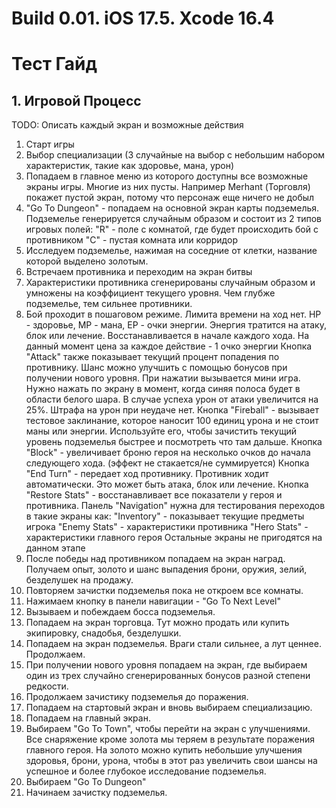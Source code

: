 # Build 0.01. iOS 17.5. Xcode 16.4

# Тест Гайд

## 1. Игровой Процесс

TODO: Описать каждый экран и возможные действия

1. Старт игры
2. Выбор специализации (3 случайные на выбор с небольшим набором характеристик, такие как здоровье, мана, урон)
3. Попадаем в главное меню из которого доступны все возможные экраны игры. Многие из них пусты.
 Например Merhant (Торговля) покажет пустой экран, потому что персонаж еще ничего не добыл
4. "Go To Dungeon" - попадаем на основной экран карты подземелья. Подземелье генерируется случайным образом и состоит из 2 типов игровых полей:
   "R" - поле с комнатой, где будет происходить бой с противником
   "C" - пустая комната или корридор
5. Исследуем подземелье, нажимая на соседние от клетки, название которой выделено золотым.
6. Встречаем противника и переходим на экран битвы
7. Характеристики противника сгенерированы случайным образом и умножены на коэффициент текущего уровня. Чем глубже подземелье, тем сильнее противники.
8. Бой проходит в пошаговом режиме. Лимита времени на ход нет.
   HP - здоровье, MP - мана, EP - очки энергии. Энергия тратится на атаку, блок или лечение. Восстанавливается в начале каждого хода.
   На данный момент цена за каждое действие - 1 очко энергии
   Кнопка "Attack" также показывает текущий процент попадения по противнику. Шанс можно улучшить с помощью бонусов при получении нового уровня.
     При нажатии вызывается мини игра. Нужно нажать по экрану в момент, когда синяя полоса будет в области белого шара.
     В случае успеха урон от атаки увеличится на 25%. Штрафа на урон при неудаче нет.
   Кнопка "Fireball" - вызывает тестовое заклинание, которое наносит 100 единиц урона и не стоит маны или энергии.
   Используйте его, чтобы зачистить текущий уровень подземелья быстрее и посмотреть что там дальше.
   Кнопка "Block" - увеличивает броню героя на несколько очков до начала следующего хода. (эффект не стакается/не суммируется)
   Кнопка "End Turn" - передает ход противнику. Противник ходит автоматически. Это может быть атака, блок или лечение.
   Кнопка "Restore Stats" - восстанавливает все показатели у героя и противника.
   Панель "Navigation" нужна для тестирования переходов в такие экраны как:
     "Inventory" - показывает текущие предметы игрока
     "Enemy Stats" - характеристики противника
     "Hero Stats" - характеристики главного героя
     Остальные экраны не пригодятся на данном этапе
9. После победы над противником попадаем на экран наград. Получаем опыт, золото и шанс выпадения брони, оружия, зелий, безделушек на продажу.
10. Повторяем зачистки подземелья пока не откроем все комнаты.
11. Нажимаем кнопку в панели навигации - "Go To Next Level"
12. Вызываем и побеждаем босса подземелья.
13. Попадаем на экран торговца. Тут можно продать или купить экипировку, снадобья, безделушки.
14. Попадаем на экран подземелья. Враги стали сильнее, а лут ценнее. Продолжаем.
15. При получении нового уровня попадаем на экран, где выбираем один из трех случайно сгенерированных бонусов разной степени редкости.
16. Продолжаем зачистику подземелья до поражения.
17. Попадаем на стартовый экран и вновь выбираем специализацию.
18. Попадаем на главный экран.
19. Выбираем "Go To Town", чтобы перейти на экран с улучшениями. Все снаряжение кроме золота мы теряем в результате поражения главного героя.
  На золото можно купить небольшие улучшения здоровья, брони, урона, чтобы в этот раз увеличить свои шансы на успешное и более глубокое исследование подземелья.
20. Выбираем "Go To Dungeon"
21. Начинаем зачистку подземелья.
